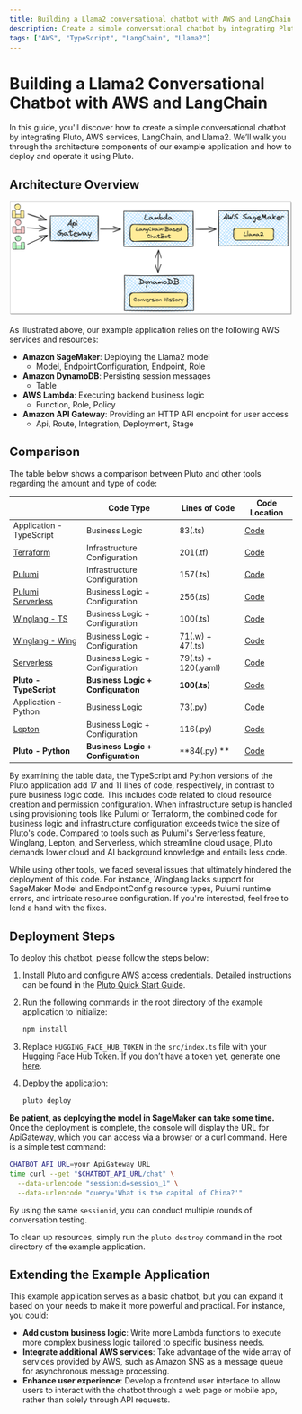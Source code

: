 ```yaml
---
title: Building a Llama2 conversational chatbot with AWS and LangChain - TypeScript
description: Create a simple conversational chatbot by integrating Pluto, AWS services, LangChain, and Llama2.
tags: ["AWS", "TypeScript", "LangChain", "Llama2"]
---
```


# Building a Llama2 Conversational Chatbot with AWS and LangChain

In this guide, you'll discover how to create a simple conversational chatbot by integrating Pluto, AWS services, LangChain, and Llama2. We’ll walk you through the architecture components of our example application and how to deploy and operate it using Pluto.

## Architecture Overview

![Chatbot Architecture Diagram](../../assets/langchain-llama2-chatbot-sagemaker-arch.png)

As illustrated above, our example application relies on the following AWS services and resources:

- **Amazon SageMaker**: Deploying the Llama2 model
  - Model, EndpointConfiguration, Endpoint, Role
- **Amazon DynamoDB**: Persisting session messages
  - Table
- **AWS Lambda**: Executing backend business logic
  - Function, Role, Policy
- **Amazon API Gateway**: Providing an HTTP API endpoint for user access
  - Api, Route, Integration, Deployment, Stage

## Comparison

The table below shows a comparison between Pluto and other tools regarding the amount and type of code:

|                                                         | Code Type                          | Lines of Code        | Code Location                                        |
| ------------------------------------------------------- | ---------------------------------- | -------------------- | ---------------------------------------------------- |
| Application - TypeScript                                | Business Logic                     | 83(.ts)              | [Code](./comparison/application)                     |
| [Terraform](https://www.terraform.io/)                  | Infrastructure Configuration       | 201(.tf)             | [Code](./comparison/terraform)                       |
| [Pulumi](https://www.pulumi.com/)                       | Infrastructure Configuration       | 157(.ts)             | [Code](./comparison/pulumi)                          |
| [Pulumi Serverless](https://www.pulumi.com/serverless/) | Business Logic + Configuration     | 256(.ts)             | [Code](./comparison/pulumi-app)                      |
| [Winglang - TS](https://github.com/winglang/wing)       | Business Logic + Configuration     | 100(.ts)             | [Code](./comparison/wing-ts)                         |
| [Winglang - Wing](https://github.com/winglang/wing)     | Business Logic + Configuration     | 71(.w) + 47(.ts)     | [Code](./comparison/wing-wing)                       |
| [Serverless](https://github.com/serverless/serverless)  | Business Logic + Configuration     | 79(.ts) + 120(.yaml) | [Code](./comparison/serverless)                      |
| **Pluto - TypeScript**                                  | **Business Logic + Configuration** | **100(.ts)**         | [Code](./src)                                        |
| Application - Python                                    | Business Logic                     | 73(.py)              | [Code](./comparison/application-python)              |
| [Lepton](https://www.lepton.ai/)                        | Business Logic + Configuration     | 116(.py)             | [Code](./comparison/lepton)                          |
| **Pluto - Python**                                      | **Business Logic + Configuration** | **84(.py) **         | [Code](../langchain-llama2-chatbot-sagemaker-python) |

By examining the table data, the TypeScript and Python versions of the Pluto application add 17 and 11 lines of code, respectively, in contrast to pure business logic code. This includes code related to cloud resource creation and permission configuration. When infrastructure setup is handled using provisioning tools like Pulumi or Terraform, the combined code for business logic and infrastructure configuration exceeds twice the size of Pluto's code. Compared to tools such as Pulumi's Serverless feature, Winglang, Lepton, and Serverless, which streamline cloud usage, Pluto demands lower cloud and AI background knowledge and entails less code.

While using other tools, we faced several issues that ultimately hindered the deployment of this code. For instance, Winglang lacks support for SageMaker Model and EndpointConfig resource types, Pulumi runtime errors, and intricate resource configuration. If you're interested, feel free to lend a hand with the fixes.

## Deployment Steps

To deploy this chatbot, please follow the steps below:

1. Install Pluto and configure AWS access credentials. Detailed instructions can be found in the [Pluto Quick Start Guide](https://github.com/pluto-lang/pluto#-quick-start).

2. Run the following commands in the root directory of the example application to initialize:

   ```bash
   npm install
   ```

3. Replace `HUGGING_FACE_HUB_TOKEN` in the `src/index.ts` file with your Hugging Face Hub Token. If you don’t have a token yet, generate one [here](https://huggingface.co/settings/tokens).

4. Deploy the application:

   ```bash
   pluto deploy
   ```

**Be patient, as deploying the model in SageMaker can take some time.** Once the deployment is complete, the console will display the URL for ApiGateway, which you can access via a browser or a curl command. Here is a simple test command:

```bash
CHATBOT_API_URL=your ApiGateway URL
time curl --get "$CHATBOT_API_URL/chat" \
  --data-urlencode "sessionid=session_1" \
  --data-urlencode "query='What is the capital of China?'"
```

By using the same `sessionid`, you can conduct multiple rounds of conversation testing.

To clean up resources, simply run the `pluto destroy` command in the root directory of the example application.

## Extending the Example Application

This example application serves as a basic chatbot, but you can expand it based on your needs to make it more powerful and practical. For instance, you could:

- **Add custom business logic**: Write more Lambda functions to execute more complex business logic tailored to specific business needs.
- **Integrate additional AWS services**: Take advantage of the wide array of services provided by AWS, such as Amazon SNS as a message queue for asynchronous message processing.
- **Enhance user experience**: Develop a frontend user interface to allow users to interact with the chatbot through a web page or mobile app, rather than solely through API requests.
